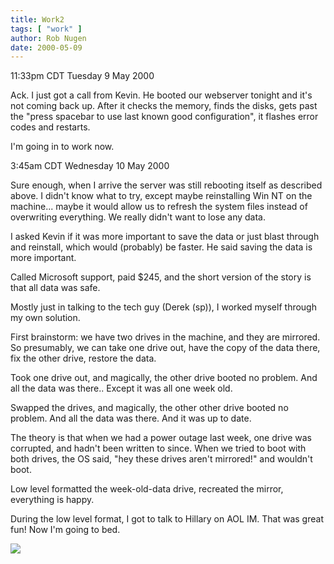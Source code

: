 ```yaml
---
title: Work2
tags: [ "work" ]
author: Rob Nugen
date: 2000-05-09
---
```


<title>Work</title>
<p class=date>11:33pm CDT Tuesday 9 May 2000</p>

<p>Ack.  I just got a call from Kevin.  He booted our webserver
tonight and it's not coming back up.  After it checks the memory,
finds the disks, gets past the "press spacebar to use last known good
configuration", it flashes error codes and restarts.

<p>I'm going in to work now.

<p class=date>3:45am CDT Wednesday 10 May 2000</p>

<p>Sure enough, when I arrive the server was still rebooting itself as
described above.  I didn't know what to try, except maybe reinstalling
Win NT on the machine... maybe it would allow us to refresh the system
files instead of overwriting everything.  We really didn't want to
lose any data.

<p>I asked Kevin if it was more important to save the data or just
blast through and reinstall, which would (probably) be faster.  He
said saving the data is more important.

<p>Called Microsoft support, paid $245, and the short version of the
story is that all data was safe.

<p>Mostly just in talking to the tech guy (Derek (sp)), I worked
myself through my own solution.

<p>First brainstorm: we have two drives in the machine, and they are
mirrored.  So presumably, we can take one drive out, have the copy of
the data there, fix the other drive, restore the data.

<p>Took one drive out, and magically, the other drive booted no
problem.  And all the data was there..  Except it was all one week
old.

<p>Swapped the drives, and magically, the other other drive booted no
problem.  And all the data was there.  And it was up to date.

<p>The theory is that when we had a power outage last week, one drive
was corrupted, and hadn't been written to since.  When we tried to
boot with both drives, the OS said, "hey these drives aren't
mirrored!" and wouldn't boot.

<p>Low level formatted the week-old-data drive, recreated the mirror,
everything is happy.

<p>During the low level format, I got to talk to Hillary on AOL IM.
That was great fun!  Now I'm going to bed.

<p><img src='/images/rob/wL-ROB.gif'>

